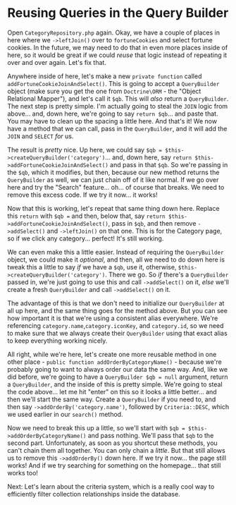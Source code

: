 # Reusing Queries in the Query Builder

Open `CategoryRepository.php` again. Okay, we have a couple of places in here where we `->leftJoin()` over to `fortuneCookies` and select fortune cookies. In the future, we may need to do that in even more places inside of here, so it would be great if we could *reuse* that logic instead of repeating it over and over again. Let's fix that.

Anywhere inside of here, let's make a new `private function` called `addFortuneCookieJoinAndSelect()`. This is going to accept a `QueryBuilder` object (make sure you get the one from `Doctrine\ORM` - the "Object Relational Mapper"), and let's call it `$qb`. This will *also* return a `QueryBuilder`. The next step is pretty simple. I'm actually going to steal the `JOIN` logic from above... and, down here, we're going to say `return $qb`... and paste that. You may have to clean up the spacing a little here. And that's it! We now have a method that we can call, pass in the `QueryBuilder`, and it will add the `JOIN` and `SELECT` *for* us.

The result is *pretty* nice. Up here, we could say `$qb = $this->createQueryBuilder('category')`... and, down here, say `return $this->addFortuneCookieJoinAndSelect()` and pass in that `$qb`. So we're passing in the `$qb`, which it modifies, but then, because our new method returns the `QueryBuilder` as well, we can just chain off of it like normal. If we go over here and try the "Search" feature... oh... of course that breaks. We need to remove this excess code. If we try it now... it works!

Now that this is working, let's repeat that same thing down here. Replace this `return` with `$qb =` and then, below that, say `return $this->addFortuneCookieJoinAndSelect()`, pass in `$qb`, and then remove `->addSelect()` and `->leftJoin()` on that one. This is for the Category page, so if we click any category... perfect! It's still working.

We can even make this a little easier. Instead of requiring the `QueryBuilder` object, we could make it *optional*, and then, all we need to do down here is tweak this a little to say *if* we have a `$qb`, use it, otherwise, `$this->createQueryBuilder('category')`. There we go. So *if* there's a `QueryBuilder` passed in, we're just going to use this and call `->addSelect()` on it, *else* we'll create a fresh `QueryBuilder` and call `->addSelect()` on it.

The advantage of this is that we don't need to initialize our `QueryBuilder` at all up here, and the same thing goes for the method above. But you can see how important it is that we're using a consistent alias everywhere. We're referencing `category.name`,`category.iconKey`, and `category.id`, so we need to make sure that we always create their `QueryBuilder` using that exact alias to keep everything working nicely.

All right, while we're here, let's create one more reusable method in one other place - `public function addOrderByCategoryName()` - because we're probably going to want to always order our data the same way. And, like we did before, we're going to have a `QueryBuilder $qb = null` argument, return a `QueryBuilder`, and the inside of this is pretty simple. We're going to steal the code above... let me hit "enter" on this so it looks a little better... and then we'll start the same way. Create a `QueryBuilder` if you need to, and then say `->addOrderBy('category.name')`, followed by `Criteria::DESC`, which we used earlier in our `search()` method.

Now we need to break this up a little, so we'll start with `$qb = $this->addOrderByCategoryName()` and pass nothing. We'll pass that `$qb` to the second part. Unfortunately, as soon as you shortcut these methods, you can't chain them all together. You can only chain a *little*. But that still allows us to remove this `->addOrderBy()` down here. If we try it now... the page still works! And if we try searching for something on the homepage... that still works too!

Next: Let's learn about the criteria system, which is a really cool way to efficiently filter collection relationships inside the database.
